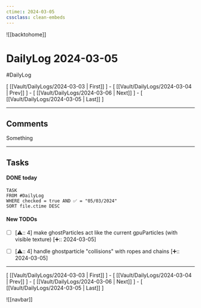```yaml
---
ctime:: 2024-03-05
cssclass: clean-embeds
---
```

![[backtohome]]
# DailyLog 2024-03-05

#DailyLog

\[ [[Vault/DailyLogs/2024-03-03 | First]] \] - \[ [[Vault/DailyLogs/2024-03-04 | Prev]] \] - \[ [[Vault/DailyLogs/2024-03-06 | Next]] \] - \[ [[Vault/DailyLogs/2024-03-05 | Last]] \]

---

## Comments

Something



---

## Tasks
#### DONE today
```dataview
TASK
FROM #DailyLog
WHERE checked = true AND ✅ = "05/03/2024"
SORT file.ctime DESC
```


#### New TODOs
- [ ] [⚠️:: 4] make ghostParticles act like the current gpuParticles (with visible texture) [➕:: 2024-03-05]
- [ ] [⚠️:: 4] handle ghostparticle "collisions" with ropes and chains [➕:: 2024-03-05]



---

\[ [[Vault/DailyLogs/2024-03-03 | First]] \] - \[ [[Vault/DailyLogs/2024-03-04 | Prev]] \] - \[ [[Vault/DailyLogs/2024-03-06 | Next]] \] - \[ [[Vault/DailyLogs/2024-03-05 | Last]] \]

![[navbar]]